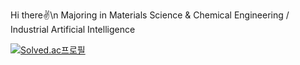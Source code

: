 Hi there✌️\n
Majoring in Materials Science & Chemical Engineering / Industrial Artificial Intelligence

[![Solved.ac프로필](http://mazassumnida.wtf/api/mini/generate_badge?boj=shownu_husband)](https://solved.ac/shownu_husband)
